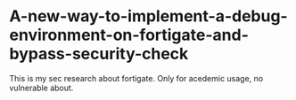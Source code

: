 # A-new-way-to-implement-a-debug-environment-on-fortigate-and-bypass-security-check
This is my sec research about fortigate. Only for acedemic usage, no vulnerable about.
